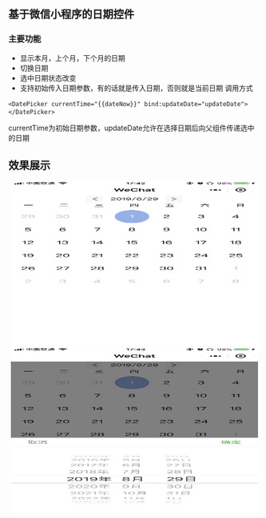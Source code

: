 ## 基于微信小程序的日期控件
### 主要功能
- 显示本月，上个月，下个月的日期
- 切换日期
- 选中日期状态改变
- 支持初始传入日期参数，有的话就是传入日期，否则就是当前日期  调用方式
```
<DatePicker currentTime="{{dateNow}}" bind:updateDate="updateDate"></DatePicker>
```
currentTime为初始日期参数，updateDate允许在选择日期后向父组件传递选中的日期

## 效果展示
<div align="center">
 <img src="https://github.com/hanzhecheng/wxappDatePicker/blob/master/img/current.jpg"  height="330" width="495">
 <img src="https://github.com/hanzhecheng/wxappDatePicker/blob/master/img/select.jpg"  height="330" width="495">
</div>